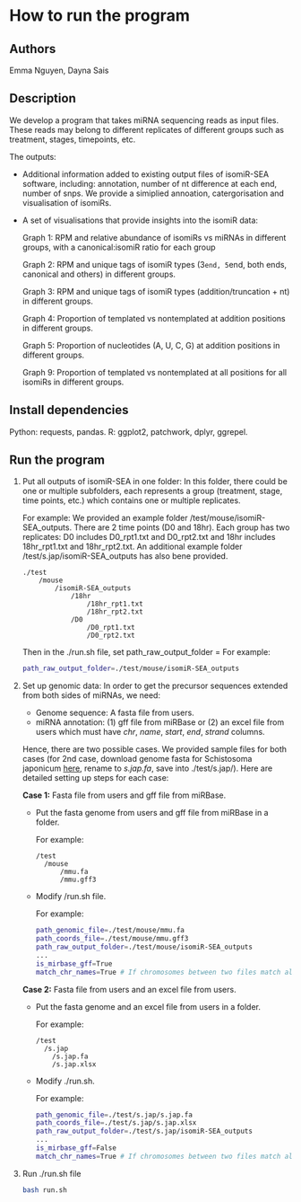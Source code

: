 # How to run the program

## Authors

Emma Nguyen, Dayna Sais

## Description

We develop a program that takes miRNA sequencing reads as input files. These reads may belong to different replicates of different groups such as treatment, stages, timepoints, etc.

The outputs:

- Additional information added to existing output files of isomiR-SEA software, including: annotation, number of nt difference at each end, number of snps. We provide a simiplied annoation, catergorisation and visualisation of isomiRs.

- A set of visualisations that provide insights into the isomiR data:

  Graph 1: RPM and relative abundance of isomiRs vs miRNAs in different groups, with a canonical:isomiR ratio for each group

  Graph 2: RPM and unique tags of isomiR types (3`end, 5`end, both ends, canonical and others) in different groups.

  Graph 3: RPM and unique tags of isomiR types (addition/truncation + nt) in different groups.

  Graph 4: Proportion of templated vs nontemplated at addition positions in different groups.

  Graph 5: Proportion of nucleotides (A, U, C, G) at addition positions in different groups.

  Graph 9: Proportion of templated vs nontemplated at all positions for all isomiRs in different groups.

## Install dependencies

Python: requests, pandas.
R: ggplot2, patchwork, dplyr, ggrepel.

## Run the program

1.  Put all outputs of isomiR-SEA in one folder: In this folder, there could be one or multiple subfolders, each represents a group (treatment, stage, time points, etc.) which contains one or multiple replicates.

    For example: We provided an example folder /test/mouse/isomiR-SEA_outputs. There are 2 time points (D0 and 18hr). Each group has two replicates: D0 includes D0_rpt1.txt and D0_rpt2.txt and 18hr includes 18hr_rpt1.txt and 18hr_rpt2.txt. An additional example folder /test/s.jap/isomiR-SEA_outputs has also bene provided.

    ```
    ./test
        /mouse
            /isomiR-SEA_outputs
                /18hr
                    /18hr_rpt1.txt
                    /18hr_rpt2.txt
                /D0
                    /D0_rpt1.txt
                    /D0_rpt2.txt
    ```

    Then in the ./run.sh file, set path_raw_output_folder = <path to that folder>
    For example:

    ```bash
    path_raw_output_folder=./test/mouse/isomiR-SEA_outputs
    ```

2.  Set up genomic data: In order to get the precursor sequences extended from both sides of miRNAs, we need:

    - Genome sequence: A fasta file from users.
    - miRNA annotation: (1) gff file from miRBase or (2) an excel file from users which must have _chr_, _name_, _start_, _end_, _strand_ columns.

    Hence, there are two possible cases. We provided sample files for both cases (for 2nd case, download genome fasta for Schistosoma japonicum [here](https://parasite.wormbase.org/Schistosoma_japonicum_prjea34885/Info/Index), rename to _s.jap.fa_, save into ./test/s.jap/). Here are detailed setting up steps for each case:

    **Case 1:** Fasta file from users and gff file from miRBase.

    - Put the fasta genome from users and gff file from miRBase in a folder.

      For example:

      ```
      /test
        /mouse
            /mmu.fa
            /mmu.gff3
      ```

    - Modify /run.sh file.

      For example:

      ```bash
      path_genomic_file=./test/mouse/mmu.fa
      path_coords_file=./test/mouse/mmu.gff3
      path_raw_output_folder=./test/mouse/isomiR-SEA_outputs
      ...
      is_mirbase_gff=True
      match_chr_names=True # If chromosomes between two files match already, match_chr_names should be False to save computational time.
      ```

    **Case 2:** Fasta file from users and an excel file from users.

    - Put the fasta genome and an excel file from users in a folder.

      For example:

      ```
      /test
        /s.jap
          /s.jap.fa
          /s.jap.xlsx
      ```

    - Modify ./run.sh.

      For example:

      ```bash
      path_genomic_file=./test/s.jap/s.jap.fa
      path_coords_file=./test/s.jap/s.jap.xlsx
      path_raw_output_folder=./test/s.jap/isomiR-SEA_outputs
      ...
      is_mirbase_gff=False
      match_chr_names=True # If chromosomes between two files match already, match_chr_names should be False to save computational time.
      ```

3.  Run ./run.sh file

    ```bash
    bash run.sh
    ```
